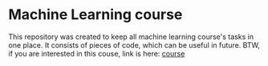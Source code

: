 # Machine Learning course
This repository was created to keep all machine learning course's tasks in one place. It consists of pieces of code, which can be useful in future. BTW, if you are interested in this couse, link is here: [course](https://www.coursera.org/learn/vvedenie-mashinnoe-obuchenie/home/welcome)
